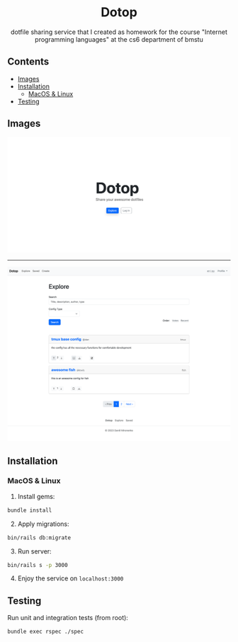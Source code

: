 <div align="center">

# Dotop

dotfile sharing service that I created as homework for the course "Internet
programming languages" at the cs6 department of bmstu

</div>

## Contents

* [Images](#images)
* [Installation](#installation)
    * [MacOS & Linux](#macos-linux-installation)
* [Testing](#testing)

## Images <a name="images"></a>

<img src="imgs/home-page.png" />

---

<img src="imgs/main-page.png" />

## Installation <a name="installation"></a>

### MacOS & Linux <a name="macos-linux-installation"></a>

1. Install gems:

```sh
bundle install
```

2. Apply migrations:

```sh
bin/rails db:migrate
```

3. Run server:

```sh
bin/rails s -p 3000
```

4. Enjoy the service on `localhost:3000`

## Testing <a name="testing"></a>

Run unit and integration tests (from root):

```sh
bundle exec rspec ./spec
```
